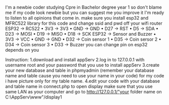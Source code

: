 I'm a newbie coder studying Cpre in Bachelor degree year 1 so don't blame me if my code look 
newbie but you can suggest me you improve it I'm ready to listen to all opinions that come in.
make sure you install esp32 and MFRC522 library for this code 
and change ssid and pwd off your wifi router
ESP32 -> RC522
            • 3V3 -> 3V3
            • GND -> GND
            • D27 -> RST
            • D5 -> SDA
            • D23 -> MOSI
            • D19 -> MISO
            • D18 -> SCK
ESP32 -> Sensor and Buzzer
            • 3V3 -> VCC
            • GND -> GND
            • D32 -> Coin sensor 1
            • D35 -> Coin sersor 2
            • D34 -> Coin sensor 3
            • D33 -> Buzzer
you can change pin on esp32 depends on you

Instruction:
1.download and install appServ
2.log in to 127.0.0.1 with username root and your password that you use to install appServ
3.create your new database  and table in phpmyadmin (remember your database name and table cause you need to use your name in your code) for my code i have picture only for my table name. 
4.edit your code with your database and table name in connect.php
to open display make sure that you use same LAN as your computer and go to http://127.0.0.1/"your folder name on C:\AppServ\www"/display1
